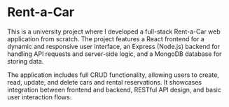 # Rent-a-Car 

This is a university project where I developed a full-stack Rent-a-Car web application from scratch. The project features a React frontend for a dynamic and responsive user interface, an Express (Node.js) backend for handling API requests and server-side logic, and a MongoDB database for storing data.

The application includes full CRUD functionality, allowing users to create, read, update, and delete cars and rental reservations. It showcases integration between frontend and backend, RESTful API design, and basic user interaction flows.
